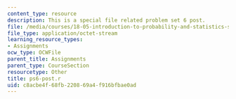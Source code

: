 ```yaml
---
content_type: resource
description: This is a special file related problem set 6 post.
file: /media/courses/18-05-introduction-to-probability-and-statistics-spring-2014/c8acbe4f68fb220869a4f916bfbae0ad_ps6-post.r
file_type: application/octet-stream
learning_resource_types:
- Assignments
ocw_type: OCWFile
parent_title: Assignments
parent_type: CourseSection
resourcetype: Other
title: ps6-post.r
uid: c8acbe4f-68fb-2208-69a4-f916bfbae0ad
---
```

